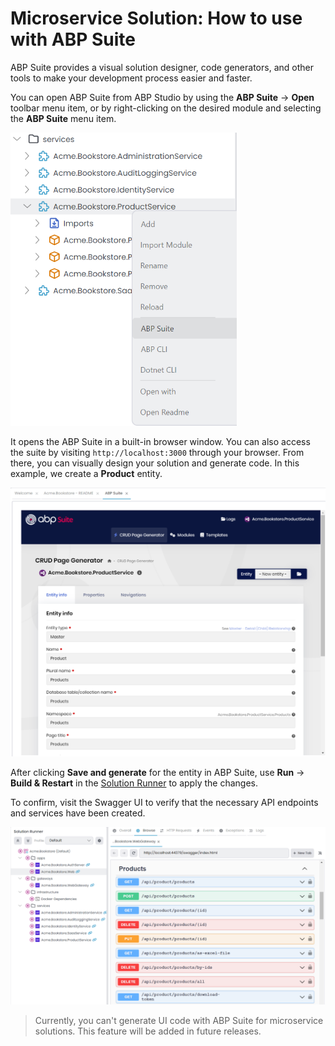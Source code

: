 # Microservice Solution: How to use with ABP Suite

ABP Suite provides a visual solution designer, code generators, and other tools to make your development process easier and faster.

You can open ABP Suite from ABP Studio by using the **ABP Suite** -> **Open** toolbar menu item, or by right-clicking on the desired module and selecting the **ABP Suite** menu item.

![abp-suite-context-menu](images/abp-suite-context-menu.png)

It opens the ABP Suite in a built-in browser window. You can also access the suite by visiting `http://localhost:3000` through your browser. From there, you can visually design your solution and generate code. In this example, we create a **Product** entity.

![abp-suite-product-entity](images/abp-suite-product-entity.png)

After clicking **Save and generate** for the entity in ABP Suite, use **Run** -> **Build & Restart** in the [Solution Runner](../../studio/running-applications.md#start) to apply the changes.

To confirm, visit the Swagger UI to verify that the necessary API endpoints and services have been created.

![abp-suite-product-services](images/abp-suite-product-services.png)

> Currently, you can't generate UI code with ABP Suite for microservice solutions. This feature will be added in future releases.